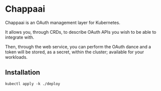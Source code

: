 # Chappaai

Chappaai is an OAuth management layer for Kubernetes.

It allows you, through CRDs, to describe OAuth APIs you wish to be able to integrate with.

Then, through the web service, you can perform the OAuth dance and a token will be stored, as a secret, within the cluster; available for your workloads.

## Installation

```shell
kubectl apply -k ./deploy
```
